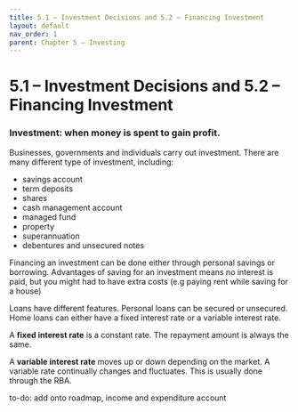 ```yaml
---
title: 5.1 – Investment Decisions and 5.2 – Financing Investment
layout: default
nav_order: 1
parent: Chapter 5 – Investing
---
```


# 5.1 – Investment Decisions and 5.2 – Financing Investment

### Investment: when money is spent to gain profit.

Businesses, governments and individuals carry out investment. There are many different type of investment, including:

* savings account
* term deposits
* shares 
* cash management account
* managed fund
* property
* superannuation
* debentures and unsecured notes

Financing an investment can be done either through personal savings or borrowing. Advantages of saving for an investment means no interest is paid, but you might had to have extra costs (e.g paying rent while saving for a house)

Loans have different features. Personal loans can be secured or unsecured. Home loans can either have a fixed interest rate or a variable interest rate.

A **fixed interest rate** is a constant rate. The repayment amount is always the same.

A **variable interest rate** moves up or down depending on the market. A variable rate continually changes and fluctuates. This is usually done through the RBA.

to-do: add onto roadmap, income and expenditure account

